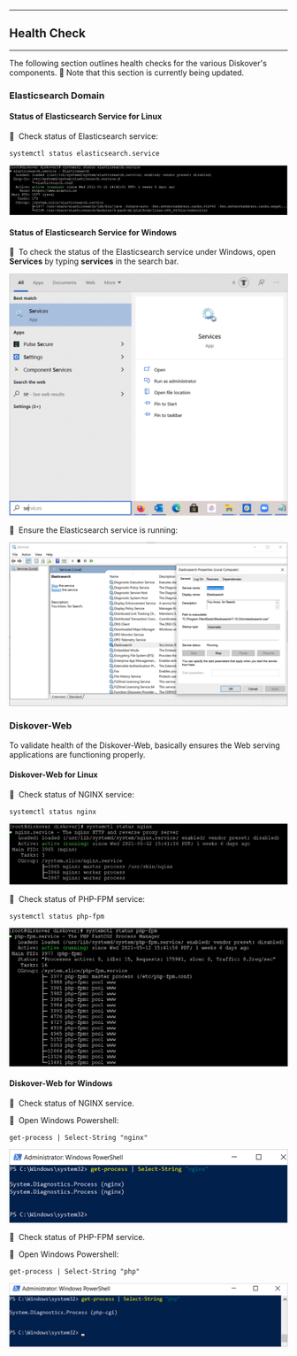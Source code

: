 ___
## Health Check
___

The following section outlines health checks for the various Diskover's components. 🚧 Note that this section is currently being updated.

### Elasticsearch Domain

#### Status of Elasticsearch Service for Linux

🔴 &nbsp;Check status of Elasticsearch  service:
```
systemctl status elasticsearch.service
```

![Image: Health Check of Elasticsearch for Linux](images/image_health_check_linux_elasticsearch.png)

#### Status of Elasticsearch Service for Windows

🔴 &nbsp;To check the status of the Elasticsearch service under Windows, open **Services** by typing **services** in the search bar.

<img src="images/image_health_check_windows_open_services_to_check_elasticsearch.png" width="700">

🔴 &nbsp;Ensure the Elasticsearch service is running:

![Image: Ensure Elasticsearch Service is Running](images/image_health_check_windows_confirm_elasticsearch_is_running.png)


### Diskover-Web

To validate health of the Diskover-Web, basically ensures the Web serving applications are functioning properly.

#### Diskover-Web for Linux

🔴 &nbsp;Check status of NGINX service:
```
systemctl status nginx
```

![Image: Health Check Diskover-Web for Linux](images/image_health_check_linux_diskover_web.png)

🔴 &nbsp;Check status of PHP-FPM service:
```
systemctl status php-fpm
```
![Image: Health Check Diskover-Web for Linux](images/image_aws_customer_deployment_diskover_web_check_status_php_fpm.png)

#### Diskover-Web for Windows

🔴 &nbsp;Check status of NGINX service.

🔴 &nbsp;Open Windows Powershell:
```
get-process | Select-String "nginx"
```

<img src="images/image_health_check_windows_status_nginx.png" width="700">

🔴 &nbsp;Check status of PHP-FPM service.

🔴 &nbsp;Open Windows Powershell:
```
get-process | Select-String "php"
```

<img src="images/image_health_check_windows_status_php.png" width="750">
